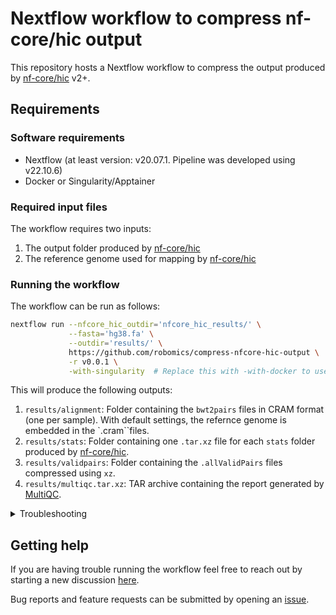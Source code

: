 <!--
Copyright (C) 2023 Roberto Rossini <roberros@uio.no>

SPDX-License-Identifier: MIT
-->

# Nextflow workflow to compress nf-core/hic output

This repository hosts a Nextflow workflow to compress the output produced by [nf-core/hic](https://nf-co.re/hic) v2+.

## Requirements

### Software requirements

- Nextflow (at least version: v20.07.1. Pipeline was developed using v22.10.6)
- Docker or Singularity/Apptainer

### Required input files

The workflow requires two inputs:
1. The output folder produced by [nf-core/hic](https://nf-co.re/hic)
2. The reference genome used for mapping by [nf-core/hic](https://nf-co.re/hic)

### Running the workflow

The workflow can be run as follows:

```bash
nextflow run --nfcore_hic_outdir='nfcore_hic_results/' \
             --fasta='hg38.fa' \
             --outdir='results/' \
             https://github.com/robomics/compress-nfcore-hic-output \
             -r v0.0.1 \
             -with-singularity  # Replace this with -with-docker to use Docker instead
```

This will produce the following outputs:
1. `results/alignment`: Folder containing the `bwt2pairs` files in CRAM format (one per sample). With default settings, the refernce genome is embedded in the `.cram``files.
2. `results/stats`: Folder containing one `.tar.xz` file for each `stats` folder produced by [nf-core/hic](https://nf-co.re/hic).
3. `results/validpairs`: Folder containing the `.allValidPairs` files compressed using `xz`.
4. `results/multiqc.tar.xz`: TAR archive containing the report generated by [MultiQC](https://multiqc.info/).

<details>
<summary>Troubleshooting</summary>

__Permission errors when running pipeline with `-with-docker`__:

Try to pass option `-process.containerOptions="--user root"` to `nextflow run`

__Cannot find revision `vx.x.x`__:

Try to remove folder `~/.nextflow/assets/robomics/compress-nfcore-hic-output` before running the workflow

__Error 403 when pulling containers from ghcr.io__:

In order to pull docker images from `ghcr.io`, you first need to log in to `ghcr.io/robomics`.

1. Follow GitHub instructions to generate a personal access token (PAT): [docs](https://docs.github.com/en/authentication/keeping-your-account-and-data-secure/creating-a-personal-access-token#creating-a-personal-access-token-classic)
2. Run `docker login` or `singularity remote` to login into the remote.

Example:

```bash
# Using Docker
docker login -u your-github-username ghcr.io/robomics

# Using singularity
singularity remote login -u your-github-username docker://ghcr.io/robomics

# You will now be prompted to enter your PAT
```

</details>

## Getting help

If you are having trouble running the workflow feel free to reach out by starting a new discussion [here](https://github.com/robomics/compress-nfcore-hic-output/discussions).

Bug reports and feature requests can be submitted by opening an [issue](https://github.com/robomics/compress-nfcore-hic-output/issues).

